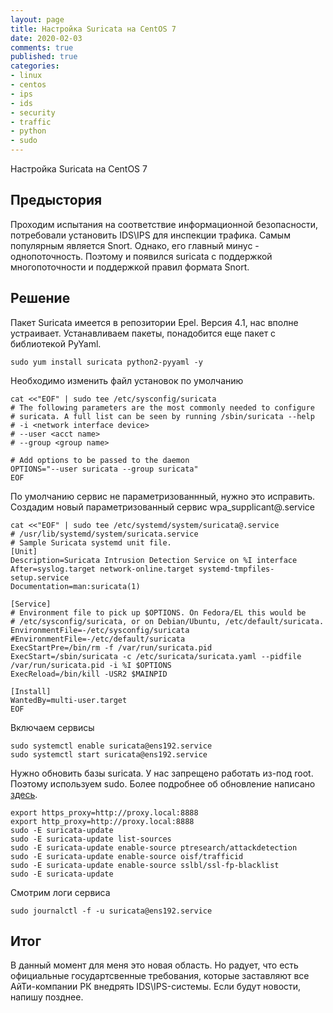 ```yaml
---
layout: page
title: Настройка Suricata на CentOS 7
date: 2020-02-03
comments: true
published: true
categories:
- linux
- centos
- ips
- ids
- security
- traffic
- python
- sudo
---
```


Настройка Suricata на CentOS 7 <!--more-->

## Предыстория
Проходим испытания на соответствие информационной безопасности, потребовали установить IDS\IPS для инспекции трафика. Самым популярным является Snort. 
Однако, его главный минус - однопоточность. Поэтому и появился suricata c поддержкой многопоточности и поддержкой правил формата Snort.

## Решение

Пакет Suricata имеется в репозитории Epel. Версия 4.1, нас вполне устраивает. 
Устанавливаем пакеты, понадобится еще пакет с библиотекой PyYaml.

```
sudo yum install suricata python2-pyyaml -y
```

Необходимо изменить файл установок по умолчанию
```
cat <<"EOF" | sudo tee /etc/sysconfig/suricata
# The following parameters are the most commonly needed to configure
# suricata. A full list can be seen by running /sbin/suricata --help
# -i <network interface device>
# --user <acct name>
# --group <group name>

# Add options to be passed to the daemon
OPTIONS="--user suricata --group suricata"
EOF
```

По умолчанию сервис не параметризованнный, нужно это исправить.
Создадим новый параметризованный сервис wpa_supplicant@.service
```
cat <<"EOF" | sudo tee /etc/systemd/system/suricata@.service
# /usr/lib/systemd/system/suricata.service
# Sample Suricata systemd unit file.
[Unit]
Description=Suricata Intrusion Detection Service on %I interface
After=syslog.target network-online.target systemd-tmpfiles-setup.service
Documentation=man:suricata(1)

[Service]
# Environment file to pick up $OPTIONS. On Fedora/EL this would be
# /etc/sysconfig/suricata, or on Debian/Ubuntu, /etc/default/suricata.
EnvironmentFile=-/etc/sysconfig/suricata
#EnvironmentFile=-/etc/default/suricata
ExecStartPre=/bin/rm -f /var/run/suricata.pid
ExecStart=/sbin/suricata -c /etc/suricata/suricata.yaml --pidfile /var/run/suricata.pid -i %I $OPTIONS
ExecReload=/bin/kill -USR2 $MAINPID

[Install]
WantedBy=multi-user.target
EOF
```
Включаем сервисы

```
sudo systemctl enable suricata@ens192.service
sudo systemctl start suricata@ens192.service
```

Нужно обновить базы suricata. У нас запрещено работать из-под root. Поэтому используем sudo. Более подробнее об обновление написано [здесь](https://habr.com/ru/post/431600/).

```
export https_proxy=http://proxy.local:8888
export http_proxy=http://proxy.local:8888
sudo -E suricata-update
sudo -E suricata-update list-sources
sudo -E suricata-update enable-source ptresearch/attackdetection
sudo -E suricata-update enable-source oisf/trafficid
sudo -E suricata-update enable-source sslbl/ssl-fp-blacklist
sudo -E suricata-update
```

Смотрим логи сервиса

```
sudo journalctl -f -u suricata@ens192.service

```

## Итог

В данный момент для меня это новая область. Но радует, что есть официальные государтсвенные требования, которые заставляют все АйТи-компании РК внедрять IDS\IPS-системы. 
Если будут новости, напишу позднее.
